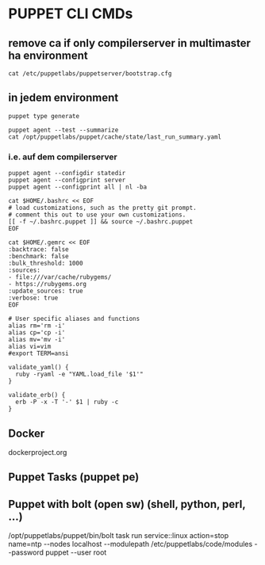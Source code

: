 # PUPPET CLI CMDs

## remove ca if only compilerserver in multimaster ha environment
```
cat /etc/puppetlabs/puppetserver/bootstrap.cfg
```

## in jedem environment
```
puppet type generate
```

```
puppet agent --test --summarize
cat /opt/puppetlabs/puppet/cache/state/last_run_summary.yaml
```

### i.e. auf dem compilerserver
```
puppet agent --configdir statedir
puppet agent --configprint server
puppet agent --configprint all | nl -ba
```

```
cat $HOME/.bashrc << EOF
# load customizations, such as the pretty git prompt.
# comment this out to use your own customizations.
[[ -f ~/.bashrc.puppet ]] && source ~/.bashrc.puppet
EOF
```

```
cat $HOME/.gemrc << EOF
:backtrace: false
:benchmark: false
:bulk_threshold: 1000
:sources:
- file:///var/cache/rubygems/
- https://rubygems.org
:update_sources: true
:verbose: true
EOF
```

```
# User specific aliases and functions
alias rm='rm -i'
alias cp='cp -i'
alias mv='mv -i'
alias vi=vim
#export TERM=ansi

validate_yaml() {
  ruby -ryaml -e "YAML.load_file '$1'"
}

validate_erb() {
  erb -P -x -T '-' $1 | ruby -c
}
```

## Docker
dockerproject.org

## Puppet Tasks (puppet pe)
## Puppet with bolt (open sw) (shell, python, perl, ...)
/opt/puppetlabs/puppet/bin/bolt task run service::linux action=stop name=ntp --nodes localhost --modulepath /etc/puppetlabs/code/modules --password puppet --user root
